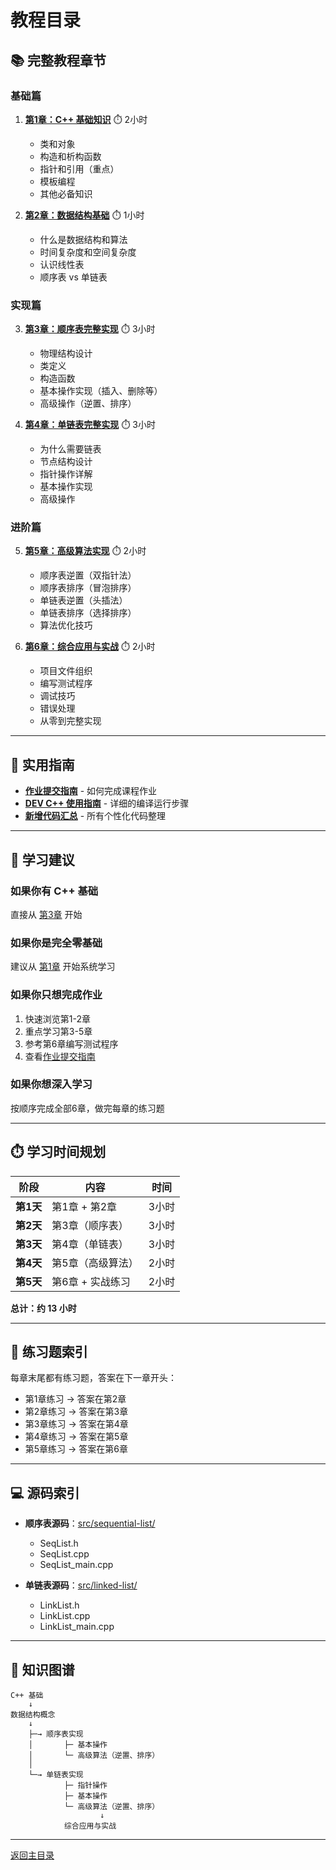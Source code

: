 # 教程目录

## 📚 完整教程章节

### 基础篇

1. **[第1章：C++ 基础知识](01-cpp-basics.md)** ⏱️ 2小时
   - 类和对象
   - 构造和析构函数
   - 指针和引用（重点）
   - 模板编程
   - 其他必备知识

2. **[第2章：数据结构基础](02-data-structure-basics.md)** ⏱️ 1小时
   - 什么是数据结构和算法
   - 时间复杂度和空间复杂度
   - 认识线性表
   - 顺序表 vs 单链表

### 实现篇

3. **[第3章：顺序表完整实现](03-sequential-list.md)** ⏱️ 3小时
   - 物理结构设计
   - 类定义
   - 构造函数
   - 基本操作实现（插入、删除等）
   - 高级操作（逆置、排序）

4. **[第4章：单链表完整实现](04-linked-list.md)** ⏱️ 3小时
   - 为什么需要链表
   - 节点结构设计
   - 指针操作详解
   - 基本操作实现
   - 高级操作

### 进阶篇

5. **[第5章：高级算法实现](05-advanced-algorithms.md)** ⏱️ 2小时
   - 顺序表逆置（双指针法）
   - 顺序表排序（冒泡排序）
   - 单链表逆置（头插法）
   - 单链表排序（选择排序）
   - 算法优化技巧

6. **[第6章：综合应用与实战](06-comprehensive-practice.md)** ⏱️ 2小时
   - 项目文件组织
   - 编写测试程序
   - 调试技巧
   - 错误处理
   - 从零到完整实现

---

## 🔧 实用指南

- **[作业提交指南](../guides/assignment-guide.md)** - 如何完成课程作业
- **[DEV C++ 使用指南](../guides/dev-cpp-guide.md)** - 详细的编译运行步骤
- **[新增代码汇总](../guides/code-summary.md)** - 所有个性化代码整理

---

## 📖 学习建议

### 如果你有 C++ 基础
直接从 [第3章](03-sequential-list.md) 开始

### 如果你是完全零基础
建议从 [第1章](01-cpp-basics.md) 开始系统学习

### 如果你只想完成作业
1. 快速浏览第1-2章
2. 重点学习第3-5章
3. 参考第6章编写测试程序
4. 查看[作业提交指南](../guides/assignment-guide.md)

### 如果你想深入学习
按顺序完成全部6章，做完每章的练习题

---

## ⏱️ 学习时间规划

| 阶段 | 内容 | 时间 |
|------|------|------|
| **第1天** | 第1章 + 第2章 | 3小时 |
| **第2天** | 第3章（顺序表） | 3小时 |
| **第3天** | 第4章（单链表） | 3小时 |
| **第4天** | 第5章（高级算法） | 2小时 |
| **第5天** | 第6章 + 实战练习 | 2小时 |

**总计：约 13 小时**

---

## 📝 练习题索引

每章末尾都有练习题，答案在下一章开头：

- 第1章练习 → 答案在第2章
- 第2章练习 → 答案在第3章
- 第3章练习 → 答案在第4章
- 第4章练习 → 答案在第5章
- 第5章练习 → 答案在第6章

---

## 💻 源码索引

- **顺序表源码**：[src/sequential-list/](../../src/sequential-list/)
  - SeqList.h
  - SeqList.cpp
  - SeqList_main.cpp

- **单链表源码**：[src/linked-list/](../../src/linked-list/)
  - LinkList.h
  - LinkList.cpp
  - LinkList_main.cpp

---

## 🎯 知识图谱

```
C++ 基础
    ↓
数据结构概念
    ↓
    ├─→ 顺序表实现
    │       ├─ 基本操作
    │       └─ 高级算法（逆置、排序）
    │
    └─→ 单链表实现
            ├─ 指针操作
            ├─ 基本操作
            └─ 高级算法（逆置、排序）
                    ↓
            综合应用与实战
```

---

[返回主目录](../README.md)

